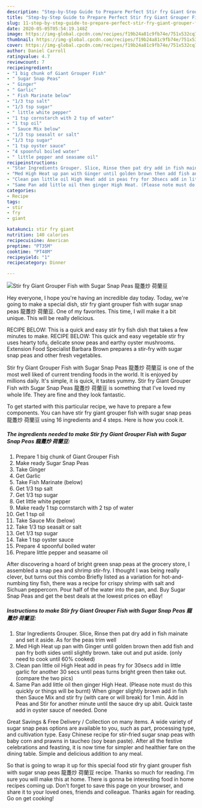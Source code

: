 ```yaml
---
description: "Step-by-Step Guide to Prepare Perfect Stir fry Giant Grouper Fish with Sugar Snap Peas 龍躉炒 荷蘭豆"
title: "Step-by-Step Guide to Prepare Perfect Stir fry Giant Grouper Fish with Sugar Snap Peas 龍躉炒 荷蘭豆"
slug: 11-step-by-step-guide-to-prepare-perfect-stir-fry-giant-grouper-fish-with-sugar-snap-peas
date: 2020-05-05T05:54:19.148Z
image: https://img-global.cpcdn.com/recipes/f19b24a81c9fb74e/751x532cq70/stir-fry-giant-grouper-fish-with-sugar-snap-peas-龍躉炒-荷蘭豆-recipe-main-photo.jpg
thumbnail: https://img-global.cpcdn.com/recipes/f19b24a81c9fb74e/751x532cq70/stir-fry-giant-grouper-fish-with-sugar-snap-peas-龍躉炒-荷蘭豆-recipe-main-photo.jpg
cover: https://img-global.cpcdn.com/recipes/f19b24a81c9fb74e/751x532cq70/stir-fry-giant-grouper-fish-with-sugar-snap-peas-龍躉炒-荷蘭豆-recipe-main-photo.jpg
author: Daniel Carroll
ratingvalue: 4.7
reviewcount: 7
recipeingredient:
- "1 big chunk of Giant Grouper Fish"
- " Sugar Snap Peas"
- " Ginger"
- " Garlic"
- " Fish Marinate below"
- "1/3 tsp salt"
- "1/3 tsp sugar"
- " little white pepper"
- "1 tsp cornstarch with 2 tsp of water"
- "1 tsp oil"
- " Sauce Mix below"
- "1/3 tsp seasalt or salt"
- "1/3 tsp sugar"
- "1 tsp oyster sauce"
- "4 spoonful boiled water"
- " little pepper and seasame oil"
recipeinstructions:
- "Star Ingredients Grouper. Slice, Rinse then pat dry add in fish mainate and set it aside. As for the peas trim well"
- "Med High Heat up pan with Ginger until golden brown then add fish and pan fry both sides until slightly brown. take out and put aside. (only need to cook until 60% cooked)"
- "Clean pan little oil High Heat add in peas fry for 30secs add in little garlic for another 30 secs until peas turns bright green then take out. (compare the two pics)"
- "Same Pan add little oil then ginger High Heat. (Please note must do this quickly or things will be burnt) When ginger slightly brown add in fish then Sauce Mix and stir fry (with care or will break) for 1 min. Add in Peas and Stir for another minute until the sauce dry up abit. Quick taste add in oyster sauce of needed. Done"
categories:
- Recipe
tags:
- stir
- fry
- giant

katakunci: stir fry giant 
nutrition: 140 calories
recipecuisine: American
preptime: "PT35M"
cooktime: "PT48M"
recipeyield: "1"
recipecategory: Dinner

---
```



![Stir fry Giant Grouper Fish with Sugar Snap Peas 龍躉炒 荷蘭豆](https://img-global.cpcdn.com/recipes/f19b24a81c9fb74e/751x532cq70/stir-fry-giant-grouper-fish-with-sugar-snap-peas-龍躉炒-荷蘭豆-recipe-main-photo.jpg)

Hey everyone, I hope you're having an incredible day today. Today, we're going to make a special dish, stir fry giant grouper fish with sugar snap peas 龍躉炒 荷蘭豆. One of my favorites. This time, I will make it a bit unique. This will be really delicious.

RECIPE BELOW: This is a quick and easy stir fry fish dish that takes a few minutes to make. RECIPE BELOW: This quick and easy vegetable stir fry uses hearty tofu, delicate snow peas and earthy oyster mushrooms. Extension Food Specialist Barbara Brown prepares a stir-fry with sugar snap peas and other fresh vegetables.

Stir fry Giant Grouper Fish with Sugar Snap Peas 龍躉炒 荷蘭豆 is one of the most well liked of current trending foods in the world. It is enjoyed by millions daily. It's simple, it is quick, it tastes yummy. Stir fry Giant Grouper Fish with Sugar Snap Peas 龍躉炒 荷蘭豆 is something that I've loved my whole life. They are fine and they look fantastic.


To get started with this particular recipe, we have to prepare a few components. You can have stir fry giant grouper fish with sugar snap peas 龍躉炒 荷蘭豆 using 16 ingredients and 4 steps. Here is how you cook it.

<!--inarticleads1-->

##### The ingredients needed to make Stir fry Giant Grouper Fish with Sugar Snap Peas 龍躉炒 荷蘭豆:

1. Prepare 1 big chunk of Giant Grouper Fish
1. Make ready  Sugar Snap Peas
1. Take  Ginger
1. Get  Garlic
1. Take  Fish Marinate (below)
1. Get 1/3 tsp salt
1. Get 1/3 tsp sugar
1. Get  little white pepper
1. Make ready 1 tsp cornstarch with 2 tsp of water
1. Get 1 tsp oil
1. Take  Sauce Mix (below)
1. Take 1/3 tsp seasalt or salt
1. Get 1/3 tsp sugar
1. Take 1 tsp oyster sauce
1. Prepare 4 spoonful boiled water
1. Prepare  little pepper and seasame oil


After discovering a hoard of bright green snap peas at the grocery store, I assembled a snap pea and shrimp stir-fry. I thought I was being really clever, but turns out this combo Briefly listed as a variation for hot-and-numbing tiny fish, there was a recipe for crispy shrimp with salt and Sichuan peppercorn. Pour half of the water into the pan, and. Buy Sugar Snap Peas and get the best deals at the lowest prices on eBay! 

<!--inarticleads2-->

##### Instructions to make Stir fry Giant Grouper Fish with Sugar Snap Peas 龍躉炒 荷蘭豆:

1. Star Ingredients Grouper. Slice, Rinse then pat dry add in fish mainate and set it aside. As for the peas trim well
1. Med High Heat up pan with Ginger until golden brown then add fish and pan fry both sides until slightly brown. take out and put aside. (only need to cook until 60% cooked)
1. Clean pan little oil High Heat add in peas fry for 30secs add in little garlic for another 30 secs until peas turns bright green then take out. (compare the two pics)
1. Same Pan add little oil then ginger High Heat. (Please note must do this quickly or things will be burnt) When ginger slightly brown add in fish then Sauce Mix and stir fry (with care or will break) for 1 min. Add in Peas and Stir for another minute until the sauce dry up abit. Quick taste add in oyster sauce of needed. Done


Great Savings &amp; Free Delivery / Collection on many items. A wide variety of sugar snap peas options are available to you, such as part, processing type, and cultivation type. Easy Chinese recipe for stir-fried sugar snap peas with baby corn and prawns in taucheo (soy bean paste). After all the festive celebrations and feasting, it is now time for simpler and healthier fare on the dining table. Simple and delicious addition to any meal. 

So that is going to wrap it up for this special food stir fry giant grouper fish with sugar snap peas 龍躉炒 荷蘭豆 recipe. Thanks so much for reading. I'm sure you will make this at home. There is gonna be interesting food in home recipes coming up. Don't forget to save this page on your browser, and share it to your loved ones, friends and colleague. Thanks again for reading. Go on get cooking!
